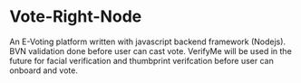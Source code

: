 # Vote-Right-Node
An E-Voting platform written with javascript backend framework (Nodejs). BVN validation done before user can cast vote. VerifyMe will be used in the future for facial verification and thumbprint verifcation before user can onboard and vote. 
